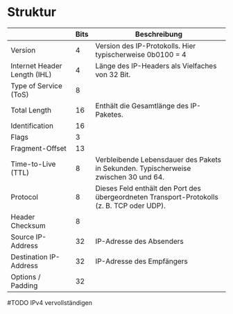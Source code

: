 # Struktur

|                              | Bits | Beschreibung                                                                               |
| ---------------------------- | ---- | ------------------------------------------------------------------------------------------ |
| Version                      | 4    | Version des IP-Protokolls. Hier typischerweise 0b0100 = 4                                  |
| Internet Header Length (IHL) | 4    | Länge des IP-Headers als Vielfaches von 32 Bit.                                            |
| Type of Service (ToS)        | 8    |                                                                                            |
| Total Length                 | 16   | Enthält die Gesamtlänge des IP-Paketes.                                                    |
| Identification               | 16   |                                                                                            |
| Flags                        | 3    |                                                                                            |
| Fragment-Offset              | 13   |                                                                                            |
| Time-to-Live (TTL)           | 8    | Verbleibende Lebensdauer des Pakets in Sekunden. Typischerweise zwischen 30 und 64.        |
| Protocol                     | 8    | Dieses Feld enthält den Port des übergeordneten Transport-Protokolls (z. B. TCP oder UDP). |
| Header Checksum              | 8    |                                                                                            |
| Source IP-Address            | 32   | IP-Adresse des Absenders                                                                   |
| Destination IP-Address       | 32   | IP-Adresse des Empfängers                                                                  |
| Options / Padding            | 32   |                                                                                            |
#TODO IPv4 vervollständigen
